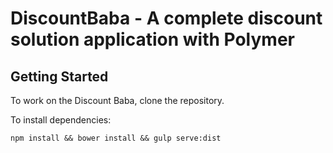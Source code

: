 # DiscountBaba - A complete discount solution application with Polymer
## Getting Started

To work on the Discount Baba, clone the repository.

To install dependencies:

    npm install && bower install && gulp serve:dist
